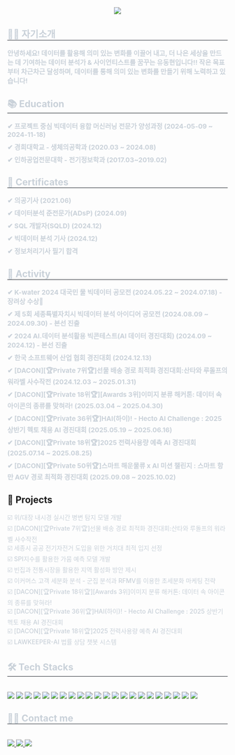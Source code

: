 <div align= "center">
    <img src="https://capsule-render.vercel.app/api?type=venom&color=auto&height=180&text=Hello!%20Welcome%20to%20my%20Github!&animation=fadeIn&fontColor=00ffe1&fontSize=60" />
    </div>
    <div style="text-align: left;"> 
    <h2 style="border-bottom: 1px solid #21262d; color: #c9d1d9;"> 👋🏻 자기소개 </h2>  
    <div style="font-weight: 700; font-size: 15px; text-align: left; color: #c9d1d9;"> 안녕하세요! 데이터를 활용해 의미 있는 변화를 이끌어 내고, 더 나은 세상을 만드는 데 기여하는 데이터 분석가 & 사이언티스트를 꿈꾸는 유동현입니다!! 작은 목표부터 차근차근 달성하며, 데이터를 통해 의미 있는 변화를 만들기 위해 노력하고 있습니다! </li> </div> 
    </div>
<h2 style="border-bottom: 1px solid #21262d; color: #c9d1d9;"> 📚 Education </h2>  
<div style="font-weight: 700; font-size: 15px; text-align: left; color: #c9d1d9;">
    <div style="margin-bottom: 8px;">✔ 프로젝트 중심 빅데이터 융합 머신러닝 전문가 양성과정 (2024-05-09 ~ 2024-11-18)</div>
    <div style="margin-bottom: 8px;">✔ 경희대학교 - 생체의공학과 (2020.03 ~ 2024.08)</div>
    <div style="margin-bottom: 8px;">✔ 인하공업전문대학 - 전기정보학과 (2017.03~2019.02)</div>
</div>
<h2 style="border-bottom: 1px solid #21262d; color: #c9d1d9;"> 🪪 Certificates </h2>
<div style="font-weight: 700; font-size: 15px; text-align: left; color: #c9d1d9;">
    <div style="margin-bottom: 8px;">✔ 의공기사 (2021.06)</div>
    <div style="margin-bottom: 8px;">✔ 데이터분석 준전문가(ADsP) (2024.09)</div>
    <div style="margin-bottom: 8px;">✔ SQL 개발자(SQLD) (2024.12)</div>
    <div style="margin-bottom: 8px;">✔ 빅데이터 분석 기사 (2024.12)</div>
    <div style="margin-bottom: 8px;">✔ 정보처리기사 필기 합격</div>
</div>

<h2 style="border-bottom: 1px solid #21262d; color: #c9d1d9;"> 📑 Activity </h2>
<div style="font-weight: 700; font-size: 15px; text-align: left; color: #c9d1d9;">
    <div style="margin-bottom: 8px;">✔ K-water 2024 대국민 물 빅데이터 공모전 (2024.05.22 ~ 2024.07.18) - 장려상 수상🥉</div>
    <div style="margin-bottom: 8px;">✔ 제 5회 세종특별자치시 빅데이터 분석 아이디어 공모전 (2024.08.09 ~ 2024.09.30) - 본선 진출</div>
    <div style="margin-bottom: 8px;">✔ 2024 AI.데이터 분석활용 빅콘테스트(AI 데이터 경진대회) (2024.09 ~ 2024.12) - 본선 진출</div>
    <div style="margin-bottom: 8px;">✔ 한국 소프트웨어 산업 협회 경진대회 (2024.12.13)</div>
    <div style="margin-bottom: 8px;">✔ [DACON][🏆Private 7위🏆]선물 배송 경로 최적화 경진대회:산타와 루돌프의 워라벨 사수작전 (2024.12.03 ~ 2025.01.31)</div>
    <div style="margin-bottom: 8px;">✔ [DACON][🏆Private 18위🏆][Awards 3위]이미지 분류 해커톤: 데이터 속 아이콘의 종류를 맞혀라! (2025.03.04 ~ 2025.04.30)</div>
    <div style="margin-bottom: 8px;">✔ [DACON][🏆Private 36위🏆]HAI(하이)! - Hecto AI Challenge : 2025 상반기 헥토 채용 AI 경진대회 (2025.05.19 ~ 2025.06.16)</div>
    <div style="margin-bottom: 8px;">✔ [DACON][🏆Private 18위🏆]2025 전력사용량 예측 AI 경진대회 (2025.07.14 ~ 2025.08.25)</div>
    <div style="margin-bottom: 8px;">✔ [DACON][🏆Private 50위🏆]스마트 해운물류 x AI 미션 챌린지 : 스마트 항만 AGV 경로 최적화 경진대회 (2025.09.08 ~ 2025.10.02)</div>
</div>
    <div style="text-align: left;">
        
 ## 📘 Projects
<div style="text-align: left; font-size: 14px; color: #c9d1d9; font-weight: 500;">
    <a href="https://github.com/donghyun0518/final-project-endoscope/blob/main/README.md" target="_blank" style="text-decoration: none; color: #c9d1d9;">
        ☑️ 위/대장 내시경 실시간 병변 탐지 모델 개발
    </a><br>
    <a href="https://github.com/donghyun0518/dacon-cvrp-optimization/blob/main/README.md" target="_blank" style="text-decoration: none; color: #c9d1d9;">
        ☑️ [DACON][🏆Private 7위🏆]선물 배송 경로 최적화 경진대회:산타와 루돌프의 워라벨 사수작전
    </a><br>
    <a href="https://github.com/donghyun0518/sejong-bigdata-mclp-optics/blob/main/README.md" target="_blank" style="text-decoration: none; color: #c9d1d9;">
        ☑️ 세종시 공공 전기자전거 도입을 위한 거치대 최적 입지 선정
    </a><br>
    <a href="https://github.com/donghyun0518/K-water-bigdata/blob/main/README.md" target="_blank" style="text-decoration: none; color: #c9d1d9;">
        ☑️ SPI지수를 활용한 가뭄 예측 모델 개발
    </a><br>
    <a href="https://github.com/donghyun0518/bigconstest/blob/main/README.md" target="_blank" style="text-decoration: none; color: #c9d1d9;">
        ☑️ 빈집과 전통시장을 활용한 지역 활성화 방안 제시
    </a><br>
    <a href="https://github.com/donghyun0518/marketing-project/blob/main/README.md" target="_blank" style="text-decoration: none; color: #c9d1d9;">
        ☑️ 이커머스 고객 세분화 분석 - 군집 분석과 RFMV를 이용한 초세분화 마케팅 전략
    </a><br>
    <a href="https://github.com/donghyun0518/dacon-imgclassification-densenet201/blob/main/README.md" target="_blank" style="text-decoration: none; color: #c9d1d9;">
        ☑️ [DACON][🏆Private 18위🏆][Awards 3위]이미지 분류 해커톤: 데이터 속 아이콘의 종류를 맞혀라!
    </a><br>
    <a href="https://github.com/donghyun0518/dacon-carclassification-convnextv2" target="_blank" style="text-decoration: none; color: #c9d1d9;">
        ☑️ [DACON][🏆Private 36위🏆]HAI(하이)! - Hecto AI Challenge : 2025 상반기 헥토 채용 AI 경진대회
    </a><br>
    <a href="https://github.com/donghyun0518/dacon-power-consumption-xgboost-catboost-lightgbm" target="_blank" style="text-decoration: none; color: #c9d1d9;">
        ☑️ [DACON][🏆Private 18위🏆]2025 전력사용량 예측 AI 경진대회
    </a><br>
    <a href="https://github.com/donghyun0518/lawkeepr-rag-ai-chatbot-project" target="_blank" style="text-decoration: none; color: #c9d1d9;">
        ☑️ LAWKEEPER-AI 법률 상담 챗봇 시스템
    </a><br>
</div>
    <h2 style="border-bottom: 1px solid #21262d; color: #c9d1d9;"> 🛠️ Tech Stacks </h2> <br> 
    <div style="margin: ; text-align: left;" "text-align: left;"> 
          <img src="https://img.shields.io/badge/python-3670A0?style=for-the-badge&logo=python&logoColor=ffdd54">
          <img src="https://img.shields.io/badge/r-%23276DC3.svg?style=for-the-badge&logo=r&logoColor=white">
          <img src="https://img.shields.io/badge/Rshiny-%23276DC3.svg?style=for-the-badge&logo=r&logoColor=white">
          <img src="https://img.shields.io/badge/Oracle-F80000?style=for-the-badge&logo=oracle&logoColor=white">
          <img src="https://img.shields.io/badge/Keras-%23D00000.svg?style=for-the-badge&logo=Keras&logoColor=white">
          <img src="https://img.shields.io/badge/Matplotlib-%23ffffff.svg?style=for-the-badge&logo=Matplotlib&logoColor=black">
          <img src="https://img.shields.io/badge/numpy-%23013243.svg?style=for-the-badge&logo=numpy&logoColor=white">
          <img src="https://img.shields.io/badge/pandas-%23150458.svg?style=for-the-badge&logo=pandas&logoColor=white">
          <img src="https://img.shields.io/badge/Plotly-%233F4F75.svg?style=for-the-badge&logo=plotly&logoColor=white">
          <img src="https://img.shields.io/badge/scikit--learn-%23F7931E.svg?style=for-the-badge&logo=scikit-learn&logoColor=white">
          <img src="https://img.shields.io/badge/PyTorch-%23EE4C2C.svg?style=for-the-badge&logo=PyTorch&logoColor=white">
          <img src="https://img.shields.io/badge/SciPy-%230C55A5.svg?style=for-the-badge&logo=scipy&logoColor=%white">
          <img src="https://img.shields.io/badge/TensorFlow-%23FF6F00.svg?style=for-the-badge&logo=TensorFlow&logoColor=white">
          <img src="https://img.shields.io/badge/Linux-FCC624?style=for-the-badge&logo=linux&logoColor=black">
          <img src="https://img.shields.io/badge/MariaDB-003545?style=for-the-badge&logo=mariadb&logoColor=white">
          <img src="https://img.shields.io/badge/MongoDB-%234ea94b.svg?style=for-the-badge&logo=mongodb&logoColor=white">
          <img src="https://img.shields.io/badge/opencv-%23white.svg?style=for-the-badge&logo=opencv&logoColor=white">
          <img src="https://img.shields.io/badge/jupyter-%23FA0F00.svg?style=for-the-badge&logo=jupyter&logoColor=white">
          <img src="https://img.shields.io/badge/Notion-%23000000.svg?style=for-the-badge&logo=notion&logoColor=white">
          <img src="https://img.shields.io/badge/Tableau-00FFFF?style=for-the-badge&logoColor=white">
          <img src="https://img.shields.io/badge/Hadoop-4B0082?style=for-the-badge&logoColor=white">
          <img src="https://img.shields.io/badge/YOLO-000000?style=for-the-badge&logoColor=white">
          </div>
    </div>
    <div style="text-align: left;">
    <h2 style="border-bottom: 1px solid #21262d; color: #c9d1d9;"> 🧑‍💻 Contact me </h2> <br> 
    <div style="text-align: left;"> <a href=https://dongledongle.tistory.com/> <img src="https://img.shields.io/badge/Tistory-000000?style=plastic&logo=Tistory&logoColor=white&link=https://dongledongle.tistory.com/"> </a>
         <a href=dhy1998@khu.ac.kr> <img src="https://img.shields.io/badge/Notion-000000?style=plastic&logo=Notion&logoColor=white&link=dhy1998@khu.ac.kr"> </a>
         <a href=mailto:dh1998y@gmail.com> <img src="https://img.shields.io/badge/Gmail-EA4335?style=plastic&logo=Gmail&logoColor=white&link=mailto:dh1998y@gmail.com"> </a>
          </div>  <br> 
    <div style="text-align: left;">  </div> 
    </div>





